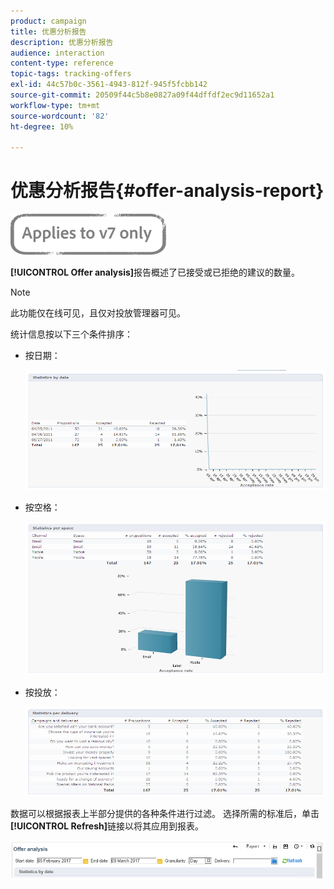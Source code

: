 ```yaml
---
product: campaign
title: 优惠分析报告
description: 优惠分析报告
audience: interaction
content-type: reference
topic-tags: tracking-offers
exl-id: 44c57b0c-3561-4943-812f-945f5fcbb142
source-git-commit: 20509f44c5b8e0827a09f44dffdf2ec9d11652a1
workflow-type: tm+mt
source-wordcount: '82'
ht-degree: 10%

---
```


# 优惠分析报告{#offer-analysis-report}

![](../../assets/v7-only.svg)

**[!UICONTROL Offer analysis]**&#x200B;报告概述了已接受或已拒绝的建议的数量。

>[!NOTE]
>
>此功能仅在线可见，且仅对投放管理器可见。

统计信息按以下三个条件排序：

* 按日期：

   ![](assets/offer_report_perdate.png)

* 按空格：

   ![](assets/offer_report_perspaces.png)

* 按投放：

   ![](assets/offer_report_perdeliveries.png)

数据可以根据报表上半部分提供的各种条件进行过滤。 选择所需的标准后，单击&#x200B;**[!UICONTROL Refresh]**&#x200B;链接以将其应用到报表。

![](assets/offer_report_criteria.png)
